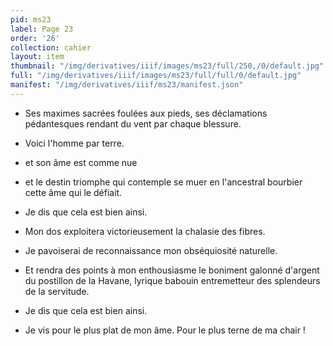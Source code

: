 ```yaml
---
pid: ms23
label: Page 23
order: '26'
collection: cahier
layout: item
thumbnail: "/img/derivatives/iiif/images/ms23/full/250,/0/default.jpg"
full: "/img/derivatives/iiif/images/ms23/full/full/0/default.jpg"
manifest: "/img/derivatives/iiif/ms23/manifest.json"
---
```



- Ses maximes sacrées foulées aux pieds, ses déclamations pédantesques rendant du vent par chaque blessure.
- Voici l'homme par terre.
- et son âme est comme nue
- et le destin triomphe qui contemple se muer en l'ancestral bourbier cette âme qui le défiait.

- Je dis que cela est bien ainsi.
- Mon dos exploitera victorieusement la chalasie des fibres.
- Je pavoiserai de reconnaissance mon obséquiosité naturelle.
- Et rendra des points à mon enthousiasme le boniment galonné d'argent du postillon de la Havane, lyrique babouin entremetteur des splendeurs de la servitude.

- Je dis que cela est bien ainsi.
- Je vis pour le plus plat de mon âme. Pour le plus terne de ma chair !

